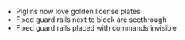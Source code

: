 - Piglins now love golden license plates
- Fixed guard rails next to block are seethrough
- Fixed guard rails placed with commands invisible